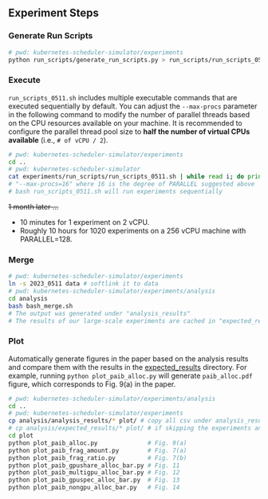 ## Experiment Steps

### Generate Run Scripts

```bash
# pwd: kubernetes-scheduler-simulator/experiments
python run_scripts/generate_run_scripts.py > run_scripts/run_scripts_0511.sh
```

### Execute

`run_scripts_0511.sh` includes multiple executable commands that are executed sequentially by default.
You can adjust the `--max-procs` parameter in the following command to modify the number of parallel threads based on the CPU resources available on your machine.
It is recommended to configure the parallel thread pool size to **half the number of virtual CPUs available** (i.e., `# of vCPU / 2`).

```bash
# pwd: kubernetes-scheduler-simulator/experiments
cd ..
# pwd: kubernetes-scheduler-simulator
cat experiments/run_scripts/run_scripts_0511.sh | while read i; do printf "%q\n" "$i"; done | xargs --max-procs=16 -I CMD bash -c CMD
# "--max-procs=16" where 16 is the degree of PARALLEL suggested above
# bash run_scripts_0511.sh will run experiments sequentially
```

~~1 month later ...~~

- 10 minutes for 1 experiment on 2 vCPU.
- Roughly 10 hours for 1020 experiments on a 256 vCPU machine with PARALLEL=128.

### Merge

```bash
# pwd: kubernetes-scheduler-simulator/experiments
ln -s 2023_0511 data # softlink it to data
# pwd: kubernetes-scheduler-simulator/experiments/analysis
cd analysis
bash bash_merge.sh
# The output was generated under "analysis_results"
# The results of our large-scale experiments are cached in "expected_results" for comparison
```

### Plot

Automatically generate figures in the paper based on the analysis results and compare them with the results in the [expected_results](plot/expected_results) directory.
For example, running `python plot_paib_alloc.py` will generate `paib_alloc.pdf` figure, which corresponds to Fig. 9(a) in the paper.

```bash
# pwd: kubernetes-scheduler-simulator/experiments/analysis
cd ..
# pwd: kubernetes-scheduler-simulator/experiments
cp analysis/analysis_results/* plot/ # copy all csv under analysis_results/ to plot/ for analysis
# cp analysis/expected_results/* plot/ # if skipping the experiments and directly reuse our expected results for plotting
cd plot
python plot_paib_alloc.py              # Fig. 9(a)
python plot_paib_frag_amount.py        # Fig. 7(a)
python plot_paib_frag_ratio.py         # Fig. 7(b)
python plot_paib_gpushare_alloc_bar.py # Fig. 11
python plot_paib_multigpu_alloc_bar.py # Fig. 12
python plot_paib_gpuspec_alloc_bar.py  # Fig. 13
python plot_paib_nongpu_alloc_bar.py   # Fig. 14
```